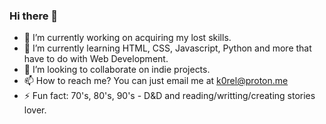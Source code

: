 ### Hi there 👋



- 🔭 I’m currently working on acquiring my lost skills.
- 🌱 I’m currently learning HTML, CSS, Javascript, Python and more that have to do with Web Development.
- 👯 I’m looking to collaborate on indie projects.
- 📫 How to reach me? You can just email me at k0rel@proton.me
- ⚡ Fun fact: 70's, 80's, 90's - D&D and reading/writting/creating stories lover.

<!--
**GusHatz/GusHatz** is a ✨ _special_ ✨ repository because its `README.md` (this file) appears on your GitHub profile.

Here are some ideas to get you started:

- 🔭 I’m currently working on ...
- 🌱 I’m currently learning ...
- 👯 I’m looking to collaborate on ...
- 🤔 I’m looking for help with ...
- 💬 Ask me about ...
- 📫 How to reach me: ...
- 😄 Pronouns: ...
- ⚡ Fun fact: ...
-->
